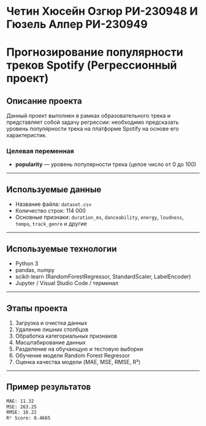 # Четин Хюсейн Озгюр РИ-230948 И Гюзель Алпер РИ-230949
# Прогнозирование популярности треков Spotify (Регрессионный проект)

## Описание проекта

Данный проект выполнен в рамках образовательного трека и представляет собой задачу регрессии: необходимо предсказать уровень популярности трека на платформе Spotify на основе его характеристик.

### Целевая переменная
- **popularity** — уровень популярности трека (целое число от 0 до 100)

---

## Используемые данные

- Название файла: `dataset.csv`
- Количество строк: 114 000
- Основные признаки: `duration_ms`, `danceability`, `energy`, `loudness`, `tempo`, `track_genre` и другие

---

##  Используемые технологии

- Python 3
- pandas, numpy
- scikit-learn (RandomForestRegressor, StandardScaler, LabelEncoder)
- Jupyter / Visual Studio Code / терминал

---

## Этапы проекта

1. Загрузка и очистка данных
2. Удаление лишних столбцов
3. Обработка категориальных признаков
4. Масштабирование данных
5. Разделение на обучающую и тестовую выборки
6. Обучение модели Random Forest Regressor
7. Оценка качества модели (MAE, MSE, RMSE, R²)

---

## Пример результатов

```bash
MAE: 11.32
MSE: 263.25
RMSE: 16.22
R² Score: 0.4665
